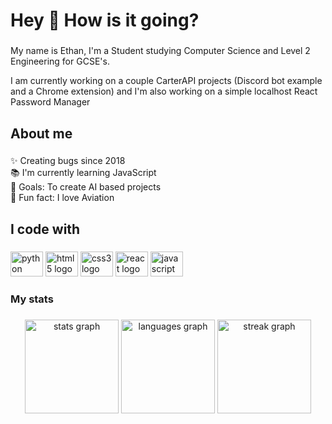 <h1 align="left">Hey 👋 How is it going?</h1>

###

<p align="left">My name is Ethan, I'm a Student studying Computer Science and Level 2 Engineering for GCSE's.</p>
<p align="left">I am currently working on a couple CarterAPI projects (Discord bot example and a Chrome extension) and I'm also working on a simple localhost React Password Manager</p>

###

<h2 align="left">About me</h2>

###

<p align="left">✨ Creating bugs since 2018<br>📚 I'm currently learning JavaScript<br>🎯 Goals: To create AI based projects<br>🎲 Fun fact: I love Aviation</p>

###

<h2 align="left">I code with</h2>

###

<div align="left">
  <img src="https://cdn.jsdelivr.net/gh/devicons/devicon/icons/python/python-original.svg" height="40" width="52" alt="python logo"  />
  <img src="https://cdn.jsdelivr.net/gh/devicons/devicon/icons/html5/html5-original.svg" height="40" width="52" alt="html5 logo"  />
  <img src="https://cdn.jsdelivr.net/gh/devicons/devicon/icons/css3/css3-original.svg" height="40" width="52" alt="css3 logo"  />
  <img src="https://cdn.jsdelivr.net/gh/devicons/devicon/icons/react/react-original.svg" height="40" width="52" alt="react logo"  />
  <img src="https://cdn.jsdelivr.net/gh/devicons/devicon/icons/javascript/javascript-original.svg" height="40" width="52" alt="javascript logo"  />
</div>

###

<h3 align="left">My stats</h3>

###

<div align="center">
  <img src="https://github-readme-stats.vercel.app/api?username=Ethan-Barr&hide_title=false&hide_rank=false&show_icons=true&include_all_commits=true&count_private=true&disable_animations=false&theme=dracula&locale=en&hide_border=false&order=1" height="150" alt="stats graph"  />
  <img src="https://github-readme-stats.vercel.app/api/top-langs?username=Ethan-Barr&locale=en&hide_title=false&layout=compact&card_width=320&langs_count=5&theme=dracula&hide_border=false&order=2" height="150" alt="languages graph"  />
  <img src="https://streak-stats.demolab.com?user=Ethan-Barr&locale=en&mode=daily&theme=dracula&hide_border=false&border_radius=5&order=3" height="150" alt="streak graph"  />
</div>

###
